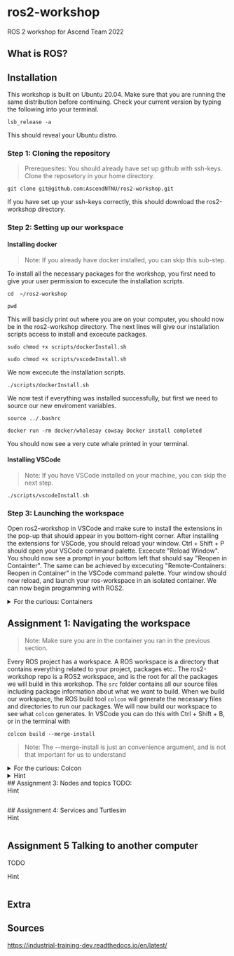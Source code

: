 # ros2-workshop
ROS 2 workshop for Ascend Team 2022

## What is ROS?


## Installation

This workshop is built on Ubuntu 20.04. Make sure that you are running the same distribution before continuing. 
Check your current version by typing the following into your terminal.
```
lsb_release -a
```
This should reveal your Ubuntu distro. 

### Step 1: Cloning the repository
> Prerequesites: You should already have set up github with ssh-keys.
Clone the reposetory in your home directory.

```
git clone git@github.com:AscendNTNU/ros2-workshop.git 
```
If you have set up your ssh-keys correctly, this should download the ros2-workshop directory.

### Step 2: Setting up our workspace

#### Installing docker
> Note: If you already have docker installed, you can skip this sub-step.
 
To install all the necessary packages for the workshop, you first need to give your user permission
to excecute the installation scripts.

```
cd  ~/ros2-workshop
```
```
pwd
```
This will basicly print out where you are on your computer, you should now be in the ros2-workshop directory. The next lines will give our installation scripts access to install and excecute packages.
```
sudo chmod +x scripts/dockerInstall.sh
```
```
sudo chmod +x scripts/vscodeInstall.sh
```
We now excecute the installation scripts.
```
./scripts/dockerInstall.sh
```
We now test if everything was installed successfully, but first we need to source our new enviroment variables. 
```
source ../.bashrc
```
```
docker run -rm docker/whalesay cowsay Docker install completed
```
You should now see a very cute whale printed in your terminal.

#### Installing VSCode
> Note: If you have VSCode installed on your machine, you can skip the next step.

```
./scripts/vscodeInstall.sh
```

### Step 3: Launching the workspace
Open ros2-workshop in VSCode and make sure to install the extensions in the pop-up that should appear in you bottom-right corner. 
After installing the extensions for VSCode, you should reload your window. Ctrl + Shift + P should open your VSCode command palette.
Excecute "Reload Window". You should now see a prompt in your bottom left that should say "Reopen in Containter". The same can be achieved by 
excecuting "Remote-Containers: Reopen in Container" in the VSCode command palette. Your window should now reload, and launch your ros-workspace in
an isolated container. We can now begin programming with ROS2.



<details>
  <summary>For the curious: Containers</summary>
  Our current workspace is now running in a container, but what is a container? A container is a filesystem isolated from your root filesystem. We achieve this by restricting all the processes inside to this filesystem. From programs inside a container can only access the resources and files allocated to it. It is in some sense a virtual machine, but is sharing the resources with the host machine. If you want to learn more, we reccomend this video https://www.youtube.com/watch?v=8fi7uSYlOdc. 
 
</details>


## Assignment 1: Navigating the workspace
> Note: Make sure you are in the container you ran in the previous section. 

Every ROS project has a workspace. A ROS workspace is a directory that contains everything related to your project, packages etc.. The ros2-workshop repo is a ROS2 workspace, and is the root for all the packages we will build in this workshop. The `src` folder contains all our source files including package information about what we want to build. When we build our workspace, the ROS build tool `colcon` will generate the necessary files and directories to run our packages. We will now build our workspace to see what `colcon` generates. In VSCode you can do this with Ctrl + Shift + B, or in the terminal with


```
colcon build --merge-install
```
> Note: The --merge-install is just an convenience argument, and is not that important for us to understand

<details>
  <summary>For the curious: Colcon</summary>
  https://colcon.readthedocs.io/en/released/reference/verb/build.html
</details>





<details>


## Assignment 2: "Hello world!"
TODO:
 
   <summary>Hint</summary>
  
  ```python
  ```
</details>
## Assignment 3: Nodes and topics
TODO:
  <summary>Hint</summary>
  
  ```python
  ```
</details>
## Assignment 4: Services and Turtlesim
  <summary>Hint</summary>
  
  ```python
  ```
</details>

## Assignment 5 Talking to another computer
TODO
  <summary>Hint</summary>
  
  ```python
  ```
</details>

## Extra

## Sources
https://industrial-training-dev.readthedocs.io/en/latest/
